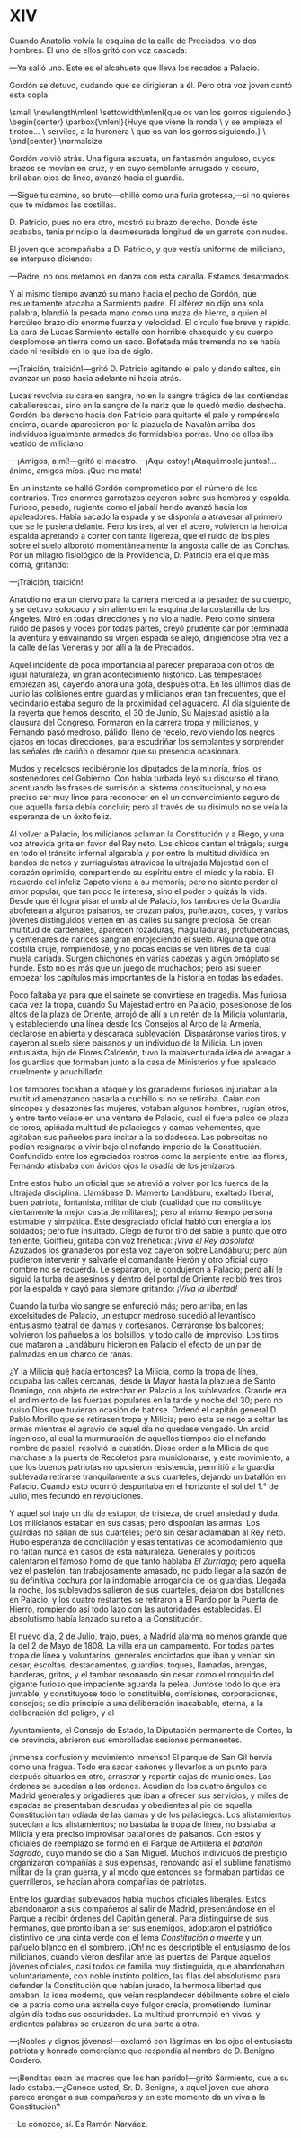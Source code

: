 # XIV

Cuando Anatolio volvía la esquina de la calle de Preciados, vio dos
hombres. El uno de ellos gritó con voz cascada:

—Ya salió uno. Este es el alcahuete que lleva los recados a Palacio.

Gordón se detuvo, dudando que se dirigieran a él. Pero otra voz joven
cantó esta copla:

<!---
<div>
  <span style="margin:0 auto; text-indent:0; display:table;">
                Huye que viene la ronda             <br />
                y se empieza el tiroteo...          <br />
                serviles, a la huronera             <br />
                que os van los gorros siguiendo.    <br />
  </span>
</div>
-->

\small
\newlength\mlenl
\settowidth\mlenl{que os van los gorros siguiendo.}
\begin{center}
\parbox{\mlenl}{Huye que viene la ronda             \\
               y se empieza el tiroteo...           \\
               serviles, a la huronera              \\
               que os van los gorros siguiendo.}    \\
\end{center}
\normalsize

Gordón volvió atrás. Una figura escueta, un fantasmón anguloso, cuyos brazos se
movían en cruz, y en cuyo semblante arrugado y oscuro, brillaban ojos de lince,
avanzó hacia el guardia.

—Sigue tu camino, so bruto—chilló como  una furia grotesca,—si no quieres que
te midamos las costillas.

D. Patricio, pues no era otro, mostró su brazo derecho. Donde éste acababa,
tenía principio la desmesurada longitud de un garrote con nudos.

El joven que acompañaba a D. Patricio, y que vestía uniforme de miliciano, se
interpuso diciendo:

—Padre, no nos metamos en danza con esta canalla. Estamos desarmados.

Y al mismo tiempo avanzó su mano hacia el pecho de Gordón, que resueltamente
atacaba a Sarmiento padre. El alférez no dijo una sola palabra, blandió la
pesada mano como una maza de hierro, a quien el hercúleo brazo dio enorme
fuerza y velocidad. El círculo fue breve y rápido. La cara de Lucas Sarmiento
estalló con horrible chasquido y su cuerpo desplomose en tierra como un saco.
Bofetada más tremenda no se había dado ni recibido en lo que iba de siglo.

—¡Traición, traición!—gritó D. Patricio agitando el palo y dando saltos, sin
avanzar un paso hacia adelante ni hacia atrás.

Lucas revolvía su cara en sangre, no en la sangre trágica de las contiendas
caballerescas, sino en la sangre de la nariz que le quedó medio deshecha.
Gordón iba derecho hacia don Patricio para quitarte el palo y rompérselo
encima, cuando aparecieron por la plazuela de Navalón arriba dos individuos
igualmente armados de formidables porras. Uno de ellos iba vestido de
miliciano.

—¡Amigos, a mí!—gritó el maestro.—¡Aquí estoy! ¡Ataquémosle juntos!... ánimo,
amigos míos. ¡Que me mata!

En un instante se halló Gordón comprometido por el número de los contrarios.
Tres enormes garrotazos cayeron sobre sus hombros y espalda. Furioso, pesado,
rugiente como el jabalí herido avanzó hacia los apaleadores. Había sacado la
espada y se disponía a atravesar al primero que se le pusiera delante. Pero los
tres, al ver el acero, volvieron la heroica espalda apretando a correr con
tanta ligereza, que el ruido de los pies sobre el suelo alborotó
momentáneamente la angosta calle de las Conchas. Por un milagro fisiológico de
la Providencia, D. Patricio era el que más corría, gritando:

—¡Traición, traición!

Anatolio no era un ciervo para la carrera merced a la pesadez de su cuerpo,
y se detuvo sofocado y sin aliento en la esquina de la costanilla de los
Ángeles. Miró en todas direcciones  y no vio a nadie. Pero como sintiera ruido
de pasos y voces por todas partes, creyó prudente dar por terminada la aventura
y envainando su virgen espada se alejó, dirigiéndose otra vez a la calle de las
Veneras y por allí a la de Preciados.

Aquel incidente de poca importancia al parecer preparaba con otros de igual
naturaleza, un gran acontecimiento histórico. Las tempestades empiezan así,
cayendo ahora una gota, después otra. En los últimos días de Junio las
colisiones entre guardias y milicianos eran tan frecuentes, que el vecindario
estaba seguro de la proximidad del aguacero. Al día siguiente de la reyerta que
hemos descrito, el 30 de Junio, Su Majestad asistió a la clausura del Congreso.
Formaron en la carrera tropa y milicianos, y Fernando pasó medroso, pálido,
lleno de recelo, revolviendo los negros ojazos en todas direcciones, para
escudriñar los semblantes y sorprender las señales de cariño o desamor que su
presencia ocasionara.

Mudos y recelosos recibiéronle los diputados de la minoría, fríos los
sostenedores del Gobierno. Con habla turbada leyó su discurso el tirano,
acentuando las frases de sumisión al sistema constitucional, y no era preciso
ser  muy lince para reconocer en él un convencimiento seguro de que
aquella farsa debía concluir; pero al través de su disimulo no se veía la
esperanza de un éxito feliz.

Al volver a Palacio, los milicianos aclaman la Constitución y a Riego, y
una voz atrevida grita en favor del Rey neto. Los chicos cantan el
trágala; surge en todo el tránsito infernal algarabía y por entre la multitud
dividida en bandos de netos y zurriaguistas atraviesa la ultrajada Majestad
con el corazón oprimido, compartiendo su espíritu entre el miedo y la rabia.
El recuerdo del infeliz Capeto viene a su memoria; pero no siente perder el
amor popular, que tan poco le interesa, sino el poder o quizás la vida. Desde
que él logra pisar el umbral de Palacio, los tambores de la Guardia abofetean
a algunos paisanos, se cruzan palos, puñetazos, coces, y varios jóvenes
distinguidos vierten en las calles su sangre preciosa. Se crean multitud de
cardenales, aparecen rozaduras, magulladuras, protuberancias, y centenares
de narices sangran enrojeciendo el suelo. Alguna que otra costilla cruje,
rompiéndose, y no pocas encías se ven libres de tal cual muela cariada.
Surgen chichones en varias cabezas y algún omóplato se hunde. Esto no es
más que un juego de muchachos; pero así suelen empezar  los capítulos
más importantes de la historia en todas las edades.

Poco faltaba ya para que el sainete se convirtiese en tragedia. Más furiosa
cada vez la tropa, cuando Su Majestad entró en Palacio, posesionose de los
altos de la plaza de Oriente, arrojó de allí a un retén de la Milicia
voluntaria, y estableciendo una línea desde los Consejos al Arco de la Armería,
declarose en abierta y descarada sublevación. Disparáronse varios tiros,
y cayeron al suelo siete paisanos y un individuo de la Milicia. Un joven
entusiasta, hijo de Flores Calderón, tuvo la malaventurada idea de arengar
a los guardias que formaban junto a la casa de Ministerios y fue apaleado
cruelmente y acuchillado.

Los tambores tocaban a ataque y los granaderos furiosos injuriaban a la
multitud amenazando pasarla a cuchillo si no se retiraba. Caían con síncopes
y desazones las mujeres, votaban algunos hombres, rugían otros, y entre tanto
veíase en una ventana de Palacio, cual si fuera palco de plaza de toros,
apiñada multitud de palaciegos y damas vehementes, que agitaban sus
pañuelos para incitar a la soldadesca. Las pobrecitas no podían resignarse a
vivir bajo el nefando imperio de la Constitución. Confundido entre los
agraciados rostros  como la serpiente entre las flores, Fernando atisbaba
con ávidos ojos la osadía de los jenízaros.

Entre estos hubo un oficial que se atrevió a volver por los fueros de la
ultrajada disciplina. Llamábase D. Mamerto Landáburu, exaltado liberal, buen
patriota, fontanista, militar de club (cualidad que no constituye ciertamente
la mejor casta de militares); pero al mismo tiempo persona estimable y
simpática. Este desgraciado oficial habló con energía a los soldados; pero fue
insultado. Ciego de furor tiró del sable a punto que otro teniente, Goiffieu,
gritaba con voz frenética: *¡Viva el Rey absoluto!* Azuzados los granaderos por
esta voz cayeron sobre Landáburu; pero aún pudieron intervenir y salvarle el
comandante Herón y otro oficial cuyo nombre no se recuerda. Le separaron,
le condujeron a Palacio; pero allí le siguió la turba de asesinos y dentro del
portal de Oriente recibió tres tiros por la espalda y cayó para siempre
gritando: *¡Viva la libertad!*

Cuando la turba vio sangre se enfureció más; pero arriba, en las
excelsitudes de Palacio, un estupor medroso sucedió al levantisco entusiasmo
teatral de damas y cortesanos. Cerráronse los balcones; volvieron los pañuelos
a los bolsillos,  y todo calló de improviso. Los tiros que mataron a
Landáburu hicieron en Palacio el efecto de un par de palmadas en un charco
de ranas.

¿Y la Milicia qué hacía entonces? La Milicia, como la tropa de línea, ocupaba
las calles cercanas, desde la Mayor hasta la plazuela de Santo Domingo, con
objeto de estrechar en Palacio a los sublevados. Grande era el ardimiento de
las fuerzas populares en la tarde y noche del 30; pero no quiso Dios que
tuvieran ocasión de batirse. Ordenó el capitán general D. Pablo Morillo que se
retirasen tropa y Milicia; pero esta se negó a soltar las armas mientras el
agravio de aquel día no quedase vengado. Un ardid ingenioso, al cual la
murmuración de aquellos tiempos dio el nefando nombre de pastel, resolvió la
cuestión. Diose orden a la Milicia de que marchase a la puerta de Recoletos
para municionarse, y este movimiento, a que los buenos patriotas no opusieron
resistencia, permitió a la guardia sublevada retirarse tranquilamente a sus
cuarteles, dejando un batallón en Palacio. Cuando esto ocurrió despuntaba en el
horizonte el sol del 1.° de Julio, mes fecundo en revoluciones.

Y aquel sol trajo un día de estupor, de tristeza, de cruel ansiedad y duda. Los
milicianos estaban en sus casas; pero disponían las armas.  Los guardias no
salían de sus cuarteles; pero sin cesar aclamaban al Rey neto. Hubo esperanza
de conciliación y esas tentativas de acomodamiento que no faltan nunca en casos
de esta naturaleza. Generales y políticos calentaron el famoso horno de que
tanto hablaba *El Zurriago*; pero aquella vez el pastelón, tan trabajosamente
amasado, no pudo llegar a la sazón de su definitiva cochura por la indomable
arrogancia de los guardias. Llegada la noche, los sublevados salieron de sus
cuarteles, dejaron dos batallones en Palacio, y los cuatro restantes se
retiraron a El Pardo por la Puerta de Hierro, rompiendo así todo lazo con las
autoridades establecidas. El absolutismo había lanzado su reto a la
Constitución.

El nuevo día, 2 de Julio, trajo, pues, a Madrid alarma no menos grande que la
del 2 de Mayo de 1808. La villa era un campamento. Por todas partes tropa de
línea y voluntarios, generales encintados que iban y venían sin cesar,
escoltas, destacamentos, guardias, toques, llamadas, arengas, banderas, gritos,
y el tambor resonando sin cesar como el ronquido del gigante furioso que
impaciente aguarda la pelea. Juntose todo lo que era juntable, y constituyose
todo lo constituible, comisiones, corporaciones, consejos; se dio principio
a una  deliberación inacabable, eterna, a la deliberación del peligro, y el

Ayuntamiento, el Consejo de Estado, la Diputación permanente de Cortes, la de
provincia, abrieron sus embrolladas sesiones permanentes.

¡Inmensa confusión y movimiento inmenso! El parque de San Gil hervía
como una fragua. Todo era sacar cañones y llevarlos a un punto para después
situarlos en otro, arrastrar y repartir cajas de municiones. Las órdenes se
sucedían a las órdenes. Acudían de los cuatro ángulos de Madrid generales y
brigadieres que iban a ofrecer sus servicios, y miles de espadas se presentaban
desnudas y obedientes al pie de aquella Constitución tan odiada de las damas
y de los palaciegos. Los alistamientos sucedían a los alistamientos; no bastaba
la tropa de línea, no bastaba la Milicia y era preciso improvisar batallones de
paisanos. Con estos y oficiales de reemplazo se formó en el Parque de
Artillería el *batallón Sagrado*, cuyo mando se dio a San Miguel. Muchos
individuos de prestigio organizaron compañías a sus expensas, renovando así
el sublime fanatismo militar de la gran guerra, y al modo que entonces se
formaban partidas de guerrilleros, se hacían ahora compañías de patriotas.

Entre los guardias sublevados había muchos  oficiales liberales. Estos
abandonaron a sus compañeros al salir de Madrid, presentándose en el Parque
a recibir órdenes del Capitán general. Para distinguirse de sus hermanos, que
pronto iban a ser sus enemigos, adoptaron el patriótico distintivo de una cinta
verde con el lema *Constitución o muerte* y un pañuelo blanco en el sombrero.
¡Oh! no es descriptible el entusiasmo de los milicianos, cuando vieron desfilar
ante las puertas del Parque aquellos jóvenes oficiales, casi todos de familia
muy distinguida, que abandonaban voluntariamente, con noble instinto político,
las filas del absolutismo para defender la Constitución que habían jurado, la
hermosa libertad que amaban, la idea moderna, que veían resplandecer débilmente
sobre el cielo de la patria como una estrella cuyo fulgor crecía, prometiendo
iluminar algún día todas sus oscuridades. La multitud prorrumpió en vivas,
y ardientes palabras se cruzaron de una parte a otra.

—¡Nobles y dignos jóvenes!—exclamó con lágrimas en los ojos el entusiasta
patriota y honrado comerciante que respondía al nombre de D. Benigno
Cordero.

—¡Benditas sean las madres que los han parido!—gritó Sarmiento, que a su
lado estaba.—¿Conoce usted, Sr. D. Benigno, a aquel joven  que ahora
parece arengar a sus compañeros y en este momento da un viva a la
Constitución?

—Le conozco, sí. Es Ramón Narváez.

